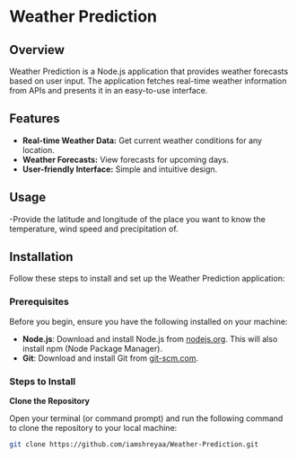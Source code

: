 # Weather Prediction

## Overview

Weather Prediction is a Node.js application that provides weather forecasts based on user input. The application fetches real-time weather information from APIs and presents it in an easy-to-use interface.

## Features

- **Real-time Weather Data:** Get current weather conditions for any location.
- **Weather Forecasts:** View forecasts for upcoming days.
- **User-friendly Interface:** Simple and intuitive design.
## Usage
-Provide the latitude and longitude of the place you want to know the temperature, wind speed and precipitation of. 

## Installation

Follow these steps to install and set up the Weather Prediction application:

### Prerequisites

Before you begin, ensure you have the following installed on your machine:

- **Node.js**: Download and install Node.js from [nodejs.org](https://nodejs.org/). This will also install npm (Node Package Manager).
- **Git**: Download and install Git from [git-scm.com](https://git-scm.com/).

### Steps to Install
**Clone the Repository**

   Open your terminal (or command prompt) and run the following command to clone the repository to your local machine:
   ```bash
   git clone https://github.com/iamshreyaa/Weather-Prediction.git
